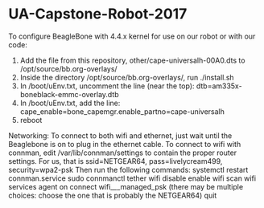 # UA-Capstone-Robot-2017

To configure BeagleBone with 4.4.x kernel for use on our robot or with our code:
  1. Add the file from this repository, other/cape-universalh-00A0.dts to /opt/source/bb.org-overlays/
  2. Inside the directory /opt/source/bb.org-overlays/, run ./install.sh
  3. In /boot/uEnv.txt, uncomment the line (near the top):
      dtb=am335x-boneblack-emmc-overlay.dtb
  4. In /boot/uEnv.txt, add the line:
      cape_enable=bone_capemgr.enable_partno=cape-universalh
  5. reboot

Networking:
  To connect to both wifi and ethernet, just wait until the Beaglebone is on to plug in the ethernet cable. 
  To connect to wifi with connman, edit /var/lib/connman/settings to contain the proper router settings. For us, that is ssid=NETGEAR64, pass=livelycream499, security=wpa2-psk
    Then run the following commands:
      systemctl restart connman.service
      sudo connmanctl
      tether wifi disable
      enable wifi
      scan wifi
      services
      agent on
      connect wifi_*_*_managed_psk (there may be multiple choices: choose the one that is probably the NETGEAR64)
      quit
